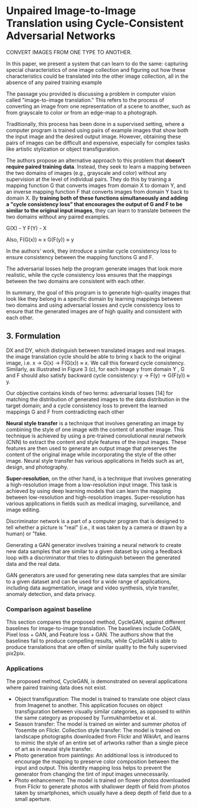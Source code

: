 # Unpaired Image-to-Image Translation using Cycle-Consistent Adversarial Networks

CONVERT IMAGES FROM ONE TYPE TO ANOTHER. 

In this paper, we present a system that can learn to do the same: capturing special characteristics of one image collection
and figuring out how these characteristics could be translated into the other image collection, all in the absence of any paired
training example

The passage you provided is discussing a problem in computer vision called "image-to-image translation." This refers to the process of converting an image from one representation of a scene to another, such as from grayscale to color or from an edge-map to a photograph.

Traditionally, this process has been done in a supervised setting, where a computer program is trained using pairs of example images that show both the input image and the desired output image. However, obtaining these pairs of images can be difficult and expensive, especially for complex tasks like artistic stylization or object transfiguration.

The authors propose an alternative approach to this problem that **doesn't require paired training data**. Instead, they seek to learn a mapping between the two domains of images (e.g., grayscale and color) without any supervision at the level of individual pairs. They do this by training a mapping function G that converts images from domain X to domain Y, and an inverse mapping function F that converts images from domain Y back to domain X. By **training both of these functions simultaneously and adding a "cycle consistency loss" that encourages the output of G and F to be similar to the original input images**, they can learn to translate between the two domains without any paired examples.


G(X) - Y
F(Y) - X

Also,
F(G(x)) ≈ x 
G(F(y)) ≈ y

In the authors' work, they introduce a similar cycle consistency loss to ensure consistency between the mapping functions G and F.

The adversarial losses help the program generate images that look more realistic, while the cycle consistency loss ensures that the mappings between the two domains are consistent with each other.

In summary, the goal of this program is to generate high-quality images that look like they belong in a specific domain by learning mappings between two domains and using adversarial losses and cycle consistency loss to ensure that the generated images are of high quality and consistent with each other.

## 3. Formulation


DX and DY, which distinguish between translated images and real images.
the image translation cycle should be able to bring x back to the original image, i.e. x → G(x) → F(G(x)) ≈ x. We call this forward cycle consistency. Similarly, as illustrated in Figure 3
(c), for each image y from domain Y , G and F should also satisfy
backward cycle consistency: y → F(y) → G(F(y)) ≈ y.


Our objective contains kinds of two terms: 
adversarial losses [14] for matching the distribution of generated images to the data distribution in the target domain; 
and a cycle consistency loss to prevent the learned mappings G and F from contradicting each other

**Neural style transfer** is a technique that involves generating an image by combining the style of one image with the content of another image. This technique is achieved by using a pre-trained convolutional neural network (CNN) to extract the content and style features of the input images. These features are then used to generate an output image that preserves the content of the original image while incorporating the style of the other image. Neural style transfer has various applications in fields such as art, design, and photography.

**Super-resolution**, on the other hand, is a technique that involves generating a high-resolution image from a low-resolution input image. This task is achieved by using deep learning models that can learn the mapping between low-resolution and high-resolution images. Super-resolution has various applications in fields such as medical imaging, surveillance, and image editing.

Discriminator network is a part of a computer program that is designed to tell whether a picture is "real" (i.e., it was taken by a camera or drawn by a human) or "fake.

Generating a GAN generator involves training a neural network to create new data samples that are similar to a given dataset by using a feedback loop with a discriminator that tries to distinguish between the generated data and the real data. 

GAN generators are used for generating new data samples that are similar to a given dataset and can be used for a wide range of applications, including data augmentation, image and video synthesis, style transfer, anomaly detection, and data privacy.

### Comparison against baseline

This section compares the proposed method, CycleGAN, against different baselines for image-to-image translation. The baselines include CoGAN, Pixel loss + GAN, and Feature loss + GAN. The authors show that the baselines fail to produce compelling results, while CycleGAN is able to produce translations that are often of similar quality to the fully supervised pix2pix.

### Applications

The proposed method, CycleGAN, is demonstrated on several applications where paired training data does not exist.
* Object transfiguration: The model is trained to translate one object class from Imagenet to another. This application focuses on object transfiguration between visually similar categories, as opposed to within the same category as proposed by Turmukhambetov et al.
* Season transfer: The model is trained on winter and summer photos of Yosemite on Flickr.
Collection style transfer: The model is trained on landscape photographs downloaded from Flickr and WikiArt, and learns to mimic the style of an entire set of artworks rather than a single piece of art as in neural style transfer.
* Photo generation from paintings: An additional loss is introduced to encourage the mapping to preserve color composition between the input and output. This identity mapping loss helps to prevent the generator from changing the tint of input images unnecessarily.
* Photo enhancement: The model is trained on flower photos downloaded from Flickr to generate photos with shallower depth of field from photos taken by smartphones, which usually have a deep depth of field due to a small aperture.